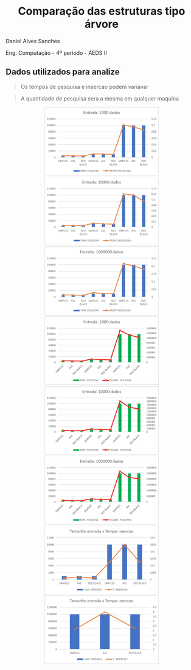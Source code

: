 <h1 align="center"> Comparação das estruturas tipo árvore</h1>

Daniel Alves Sanches

Eng. Computação - 4º período - AEDS II

## Dados utilizados para analize

> Os tempos de pesquisa e insercao podem variavar

> A quantidade de pesquisa sera a mesma em qualquer maquina

<p align="center">
    <img src="src/img/1.jpeg" alt="teste" width="300"></img>
    <img src="src/img/2.jpeg" alt="teste" width="300"></img>
    <img src="src/img/3.jpeg" alt="teste" width="300"></img>
    <img src="src/img/4.jpeg" alt="teste" width="300"></img>
    <img src="src/img/5.jpeg" alt="teste" width="300"></img>
    <img src="src/img/6.jpeg" alt="teste" width="300"></img>
    <img src="src/img/7.jpeg" alt="teste" width="300"></img>
    <img src="src/img/8.jpeg" alt="teste" width="300"></img>
</p>